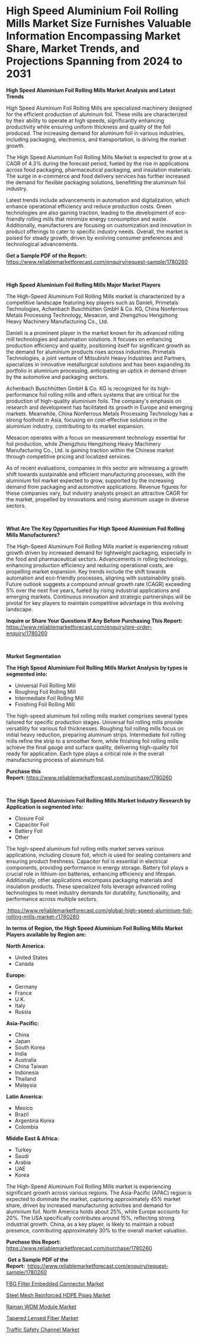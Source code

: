 <p><h1>High Speed Aluminium Foil Rolling Mills Market Size Furnishes Valuable Information Encompassing Market Share, Market Trends, and Projections Spanning from 2024 to 2031</h1></p><p><strong>High Speed Aluminium Foil Rolling Mills Market Analysis and Latest Trends</strong></p>
<p><p>High Speed Aluminium Foil Rolling Mills are specialized machinery designed for the efficient production of aluminum foil. These mills are characterized by their ability to operate at high speeds, significantly enhancing productivity while ensuring uniform thickness and quality of the foil produced. The increasing demand for aluminum foil in various industries, including packaging, electronics, and transportation, is driving the market growth.</p><p>The High Speed Aluminium Foil Rolling Mills Market is expected to grow at a CAGR of 4.3% during the forecast period, fueled by the rise in applications across food packaging, pharmaceutical packaging, and insulation materials. The surge in e-commerce and food delivery services has further increased the demand for flexible packaging solutions, benefitting the aluminum foil industry.</p><p>Latest trends include advancements in automation and digitalization, which enhance operational efficiency and reduce production costs. Green technologies are also gaining traction, leading to the development of eco-friendly rolling mills that minimize energy consumption and waste. Additionally, manufacturers are focusing on customization and innovation in product offerings to cater to specific industry needs. Overall, the market is poised for steady growth, driven by evolving consumer preferences and technological advancements.</p></p>
<p><strong>Get a Sample PDF of the Report:&nbsp;</strong> <a href="https://www.reliablemarketforecast.com/enquiry/request-sample/1780260?utm_campaign=1569&utm_medium=2&utm_source=Github&utm_content=ia&utm_term=13102024&utm_id=high-speed-aluminium-foil-rolling-mills">https://www.reliablemarketforecast.com/enquiry/request-sample/1780260</a></p>
<p>&nbsp;</p>
<p><strong>High Speed Aluminium Foil Rolling Mills Major Market Players</strong></p>
<p><p>The High-Speed Aluminium Foil Rolling Mills market is characterized by a competitive landscape featuring key players such as Danieli, Primetals Technologies, Achenbach Buschhütten GmbH & Co. KG, China Nonferrous Metals Processing Technology, Mesacon, and Zhengzhou Hengzhong Heavy Machinery Manufacturing Co., Ltd. </p><p>Danieli is a prominent player in the market known for its advanced rolling mill technologies and automation solutions. It focuses on enhancing production efficiency and quality, positioning itself for significant growth as the demand for aluminium products rises across industries. Primetals Technologies, a joint venture of Mitsubishi Heavy Industries and Partners, specializes in innovative metallurgical solutions and has been expanding its portfolio in aluminium processing, anticipating an uptick in demand driven by the automotive and packaging sectors.</p><p>Achenbach Buschhütten GmbH & Co. KG is recognized for its high-performance foil rolling mills and offers systems that are critical for the production of high-quality aluminium foils. The company's emphasis on research and development has facilitated its growth in Europe and emerging markets. Meanwhile, China Nonferrous Metals Processing Technology has a strong foothold in Asia, focusing on cost-effective solutions in the aluminium industry, contributing to its market expansion.</p><p>Mesacon operates with a focus on measurement technology essential for foil production, while Zhengzhou Hengzhong Heavy Machinery Manufacturing Co., Ltd. is gaining traction within the Chinese market through competitive pricing and localized services.</p><p>As of recent evaluations, companies in this sector are witnessing a growth shift towards sustainable and efficient manufacturing processes, with the aluminium foil market expected to grow, supported by the increasing demand from packaging and automotive applications. Revenue figures for these companies vary, but industry analysts project an attractive CAGR for the market, propelled by innovations and rising aluminium usage in diverse sectors.</p></p>
<p>&nbsp;</p>
<p><strong>What Are The Key Opportunities For High Speed Aluminium Foil Rolling Mills Manufacturers?</strong></p>
<p><p>The High-Speed Aluminium Foil Rolling Mills market is experiencing robust growth driven by increased demand for lightweight packaging, especially in the food and pharmaceutical sectors. Advancements in rolling technology, enhancing production efficiency and reducing operational costs, are propelling market expansion. Key trends include the shift towards automation and eco-friendly processes, aligning with sustainability goals. Future outlook suggests a compound annual growth rate (CAGR) exceeding 5% over the next five years, fueled by rising industrial applications and emerging markets. Continuous innovation and strategic partnerships will be pivotal for key players to maintain competitive advantage in this evolving landscape.</p></p>
<p><strong>Inquire or Share Your Questions If Any Before Purchasing This Report:</strong> <a href="https://www.reliablemarketforecast.com/enquiry/pre-order-enquiry/1780260?utm_campaign=1569&utm_medium=2&utm_source=Github&utm_content=ia&utm_term=13102024&utm_id=high-speed-aluminium-foil-rolling-mills">https://www.reliablemarketforecast.com/enquiry/pre-order-enquiry/1780260</a></p>
<p>&nbsp;</p>
<p><strong>Market Segmentation</strong></p>
<p><strong>The High Speed Aluminium Foil Rolling Mills Market Analysis by types is segmented into:</strong></p>
<p><ul><li>Universal Foil Rolling Mill</li><li>Roughing Foil Rolling Mill</li><li>Intermediate Foil Rolling Mill</li><li>Finishing Foil Rolling Mill</li></ul></p>
<p><p>The high-speed aluminum foil rolling mills market comprises several types tailored for specific production stages. Universal foil rolling mills provide versatility for various foil thicknesses. Roughing foil rolling mills focus on initial heavy reduction, preparing aluminum strips. Intermediate foil rolling mills refine the strip to a smoother form, while finishing foil rolling mills achieve the final gauge and surface quality, delivering high-quality foil ready for application. Each type plays a critical role in the overall manufacturing process of aluminum foil.</p></p>
<p><strong>Purchase this Report:&nbsp;</strong><a href="https://www.reliablemarketforecast.com/purchase/1780260?utm_campaign=1569&utm_medium=2&utm_source=Github&utm_content=ia&utm_term=13102024&utm_id=high-speed-aluminium-foil-rolling-mills">https://www.reliablemarketforecast.com/purchase/1780260</a></p>
<p>&nbsp;</p>
<p><strong>The High Speed Aluminium Foil Rolling Mills Market Industry Research by Application is segmented into:</strong></p>
<p><ul><li>Closure Foil</li><li>Capacitor Foil</li><li>Battery Foil</li><li>Other</li></ul></p>
<p><p>The high-speed aluminum foil rolling mills market serves various applications, including closure foil, which is used for sealing containers and ensuring product freshness. Capacitor foil is essential in electrical components, providing performance in energy storage. Battery foil plays a crucial role in lithium-ion batteries, enhancing efficiency and lifespan. Additionally, other applications encompass packaging materials and insulation products. These specialized foils leverage advanced rolling technologies to meet industry demands for durability, functionality, and performance across multiple sectors.</p></p>
<p><a href="https://www.reliablemarketforecast.com/global-high-speed-aluminium-foil-rolling-mills-market-r1780260?utm_campaign=1569&utm_medium=2&utm_source=Github&utm_content=ia&utm_term=13102024&utm_id=high-speed-aluminium-foil-rolling-mills">&nbsp;https://www.reliablemarketforecast.com/global-high-speed-aluminium-foil-rolling-mills-market-r1780260</a></p>
<p><strong>In terms of Region, the High Speed Aluminium Foil Rolling Mills Market Players available by Region are:</strong></p>
<p>
    <p> <strong> North America: </strong>
        <ul>
            <li>United States</li>
            <li>Canada</li>
        </ul>
        </p> 
    <p> <strong> Europe: </strong>
        <ul>
            <li>Germany</li>
            <li>France</li>
            <li>U.K.</li>
            <li>Italy</li>
            <li>Russia</li>
        </ul>
        </p> 
    <p> <strong> Asia-Pacific: </strong>
        <ul>
            <li>China</li>
            <li>Japan</li>
            <li>South Korea</li>
            <li>India</li>
            <li>Australia</li>
            <li>China Taiwan</li>
            <li>Indonesia</li>
            <li>Thailand</li>
            <li>Malaysia</li>
        </ul>
        </p> 
    <p> <strong> Latin America: </strong>
        <ul>
            <li>Mexico</li>
            <li>Brazil</li>
            <li>Argentina Korea</li>
            <li>Colombia</li>
        </ul>
        </p> 
    <p> <strong> Middle East & Africa: </strong>
        <ul>
            <li>Turkey</li>
            <li>Saudi</li>
            <li>Arabia</li>
            <li>UAE</li>
            <li>Korea</li>
        </ul>
    </p>
    </p>
<p><p>The High-Speed Aluminium Foil Rolling Mills market is experiencing significant growth across various regions. The Asia-Pacific (APAC) region is expected to dominate the market, capturing approximately 45% market share, driven by increased manufacturing activities and demand for aluminium foil. North America holds about 25%, while Europe accounts for 20%. The USA specifically contributes around 15%, reflecting strong industrial growth. China, as a key player, is likely to maintain a robust presence, contributing approximately 30% to the overall market valuation.</p></p>
<p><strong>Purchase this Report: </strong><a href="https://www.reliablemarketforecast.com/purchase/1780260?utm_campaign=1569&utm_medium=2&utm_source=Github&utm_content=ia&utm_term=13102024&utm_id=high-speed-aluminium-foil-rolling-mills">https://www.reliablemarketforecast.com/purchase/1780260</a></p>
<p>&nbsp;<strong>Get a Sample PDF of the Report:&nbsp;&nbsp;</strong><a href="https://www.reliablemarketforecast.com/enquiry/request-sample/1780260?utm_campaign=1569&utm_medium=2&utm_source=Github&utm_content=ia&utm_term=13102024&utm_id=high-speed-aluminium-foil-rolling-mills">https://www.reliablemarketforecast.com/enquiry/request-sample/1780260</a></p>
<p><strong></strong></p>
<p><p><a href="https://www.linkedin.com/pulse/key-drivers-fbg-filter-embedded-connector-market-trends-ynnic?utm_campaign=1569&utm_medium=2&utm_source=Github&utm_content=ia&utm_term=13102024&utm_id=high-speed-aluminium-foil-rolling-mills">FBG Filter Embedded Connector Market</a></p><p><a href="https://www.linkedin.com/pulse/mapping-steel-mesh-reinforced-hdpe-pipes-market-trends-challenges-4vdkc?utm_campaign=1569&utm_medium=2&utm_source=Github&utm_content=ia&utm_term=13102024&utm_id=high-speed-aluminium-foil-rolling-mills">Steel Mesh Reinforced HDPE Pipes Market</a></p><p><a href="https://www.linkedin.com/pulse/raman-wdm-module-market-size-share-competitive-landscape-4dinf?utm_campaign=1569&utm_medium=2&utm_source=Github&utm_content=ia&utm_term=13102024&utm_id=high-speed-aluminium-foil-rolling-mills">Raman WDM Module Market</a></p><p><a href="https://www.linkedin.com/pulse/tapered-lensed-fiber-market-share-size-trends-industry-analysis-d2eyc?utm_campaign=1569&utm_medium=2&utm_source=Github&utm_content=ia&utm_term=13102024&utm_id=high-speed-aluminium-foil-rolling-mills">Tapered Lensed Fiber Market</a></p><p><a href="https://www.linkedin.com/pulse/future-traffic-safety-channel-market-global-forecast-trends-trule?utm_campaign=1569&utm_medium=2&utm_source=Github&utm_content=ia&utm_term=13102024&utm_id=high-speed-aluminium-foil-rolling-mills">Traffic Safety Channel Market</a></p></p>
